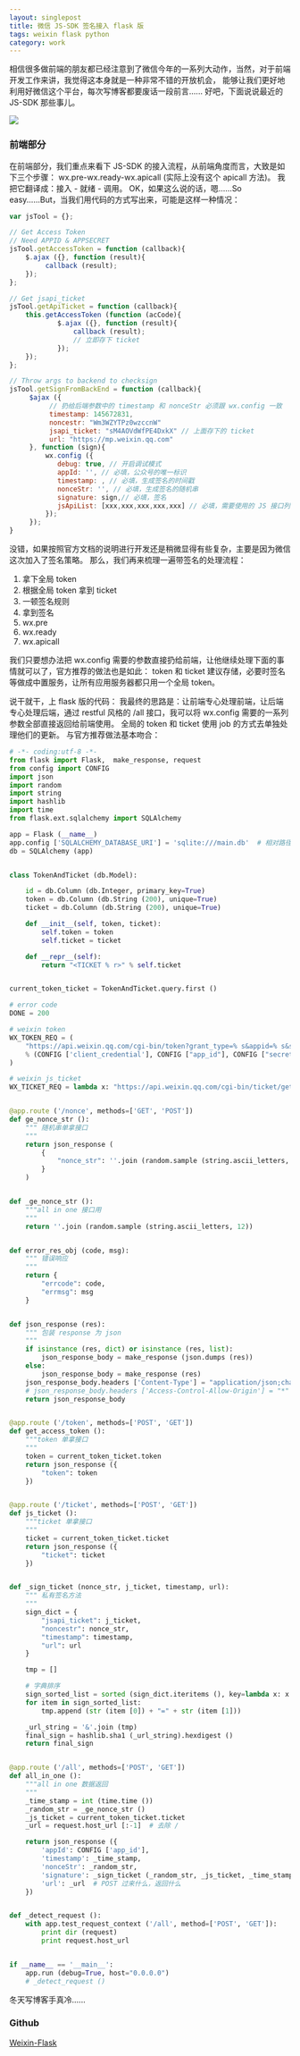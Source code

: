 ```yaml
---
layout: singlepost
title: 微信 JS-SDK 签名接入 flask 版
tags: weixin flask python
category: work
---
```


相信很多做前端的朋友都已经注意到了微信今年的一系列大动作，当然，对于前端开发工作来讲，我觉得这本身就是一种非常不错的开放机会，
能够让我们更好地利用好微信这个平台，每次写博客都要废话一段前言...... 好吧，下面说说最近的 JS-SDK 那些事儿。

![](/assets/blog-images/2015-02-01-flaskweixin/jssdk.png)

<!-- more -->

### 前端部分

在前端部分，我们重点来看下 JS-SDK 的接入流程，从前端角度而言，大致是如下三个步骤：
wx.pre-wx.ready-wx.apicall (实际上没有这个 apicall 方法)。
我把它翻译成：接入 - 就绪 - 调用。
OK，如果这么说的话，嗯......So easy......But，当我们用代码的方式写出来，可能是这样一种情况：

```javascript
var jsTool = {};

// Get Access Token
// Need APPID & APPSECRET
jsTool.getAccessToken = function (callback){
    $.ajax ({}, function (result){
         callback (result);
    });
};

// Get jsapi_ticket
jsTool.getApiTicket = function (callback){
    this.getAccessToken (function (acCode){
            $.ajax ({}, function (result){
                callback (result);
                // 立即存下 ticket
            });
    });
};

// Throw args to backend to checksign
jsTool.getSignFromBackEnd = function (callback){
     $ajax ({
          // 扔给后端参数中的 timestamp 和 nonceStr 必须跟 wx.config 一致
          timestamp: 145672831,
          noncestr: "Wm3WZYTPz0wzccnW"
          jsapi_ticket: "sM4AOVdWfPE4DxkX" // 上面存下的 ticket
          url: "https://mp.weixin.qq.com"
     }, function (sign){
         wx.config ({
            debug: true, // 开启调试模式
            appId: '', // 必填，公众号的唯一标识
            timestamp: , // 必填，生成签名的时间戳
            nonceStr: '', // 必填，生成签名的随机串
            signature: sign,// 必填，签名
            jsApiList: [xxx,xxx,xxx,xxx,xxx] // 必填，需要使用的 JS 接口列表
         });
     });
}
```

没错，如果按照官方文档的说明进行开发还是稍微显得有些复杂，主要是因为微信这次加入了签名策略。
那么，我们再来梳理一遍带签名的处理流程：

1. 拿下全局 token
2. 根据全局 token 拿到 ticket
3. 一顿签名规则
4. 拿到签名
5. wx.pre
6. wx.ready
7. wx.apicall

我们只要想办法把 wx.config 需要的参数直接扔给前端，让他继续处理下面的事情就可以了，官方推荐的做法也是如此：
token 和 ticket 建议存储，必要时签名等做成中置服务，让所有应用服务器都只用一个全局 token。

说干就干，上 flask 版的代码：
我最终的思路是：让前端专心处理前端，让后端专心处理后端，通过 restful 风格的 /all 接口，我可以将 wx.config 需要的一系列参数全部直接返回给前端使用。
全局的 token 和 ticket 使用 job 的方式去单独处理他们的更新。
与官方推荐做法基本吻合：

```python
# -*- coding:utf-8 -*-
from flask import Flask,  make_response, request
from config import CONFIG
import json
import random
import string
import hashlib
import time
from flask.ext.sqlalchemy import SQLAlchemy

app = Flask (__name__)
app.config ['SQLALCHEMY_DATABASE_URI'] = 'sqlite:///main.db'  # 相对路径写法
db = SQLAlchemy (app)


class TokenAndTicket (db.Model):

    id = db.Column (db.Integer, primary_key=True)
    token = db.Column (db.String (200), unique=True)
    ticket = db.Column (db.String (200), unique=True)

    def __init__(self, token, ticket):
        self.token = token
        self.ticket = ticket

    def __repr__(self):
        return "<TICKET % r>" % self.ticket


current_token_ticket = TokenAndTicket.query.first ()

# error code
DONE = 200

# weixin token
WX_TOKEN_REQ = (
    "https://api.weixin.qq.com/cgi-bin/token?grant_type=% s&appid=% s&secret=% s"
    % (CONFIG ['client_credential'], CONFIG ["app_id"], CONFIG ["secret"])
)

# weixin js_ticket
WX_TICKET_REQ = lambda x: "https://api.weixin.qq.com/cgi-bin/ticket/getticket?access_token=% s&type=jsapi" % x


@app.route ('/nonce', methods=['GET', 'POST'])
def ge_nonce_str ():
    """ 随机串单拿接口
    """
    return json_response (
        {
            "nonce_str": ''.join (random.sample (string.ascii_letters, 12))
        }
    )


def _ge_nonce_str ():
    """all in one 接口用
    """
    return ''.join (random.sample (string.ascii_letters, 12))


def error_res_obj (code, msg):
    """ 错误响应
    """
    return {
        "errcode": code,
        "errmsg": msg
    }


def json_response (res):
    """ 包装 response 为 json
    """
    if isinstance (res, dict) or isinstance (res, list):
        json_response_body = make_response (json.dumps (res))
    else:
        json_response_body = make_response (res)
    json_response_body.headers ['Content-Type'] = "application/json;charset=UTF-8"  # 设置
    # json_response_body.headers ['Access-Control-Allow-Origin'] = "*"  # 跨域
    return json_response_body


@app.route ('/token', methods=['POST', 'GET'])
def get_access_token ():
    """token 单拿接口
    """
    token = current_token_ticket.token
    return json_response ({
        "token": token
    })


@app.route ('/ticket', methods=['POST', 'GET'])
def js_ticket ():
    """ticket 单拿接口
    """
    ticket = current_token_ticket.ticket
    return json_response ({
        "ticket": ticket
    })


def _sign_ticket (nonce_str, j_ticket, timestamp, url):
    """ 私有签名方法
    """
    sign_dict = {
        "jsapi_ticket": j_ticket,
        "noncestr": nonce_str,
        "timestamp": timestamp,
        "url": url
    }

    tmp = []

    # 字典排序
    sign_sorted_list = sorted (sign_dict.iteritems (), key=lambda x: x [0], reverse=False)
    for item in sign_sorted_list:
        tmp.append (str (item [0]) + "=" + str (item [1]))

    _url_string = '&'.join (tmp)
    final_sign = hashlib.sha1 (_url_string).hexdigest ()
    return final_sign


@app.route ('/all', methods=['POST', 'GET'])
def all_in_one ():
    """all in one 数据返回
    """
    _time_stamp = int (time.time ())
    _random_str = _ge_nonce_str ()
    _js_ticket = current_token_ticket.ticket
    _url = request.host_url [:-1]  # 去除 /

    return json_response ({
        'appId': CONFIG ['app_id'],
        'timestamp': _time_stamp,
        'nonceStr': _random_str,
        'signature': _sign_ticket (_random_str, _js_ticket, _time_stamp, _url),
        'url': _url  # POST 过来什么，返回什么
    })


def _detect_request ():
    with app.test_request_context ('/all', method=['POST', 'GET']):
        print dir (request)
        print request.host_url


if __name__ == '__main__':
    app.run (debug=True, host="0.0.0.0")
    # _detect_request ()

```

冬天写博客手真冷......

### Github

[Weixin-Flask](https://github.com/qddegtya/Weixin-Flask)
